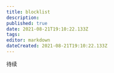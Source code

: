 ```yaml
---
title: blocklist
description: 
published: true
date: 2021-08-21T19:10:22.133Z
tags:
editor: markdown
dateCreated: 2021-08-21T19:10:22.133Z
---
```


待续
